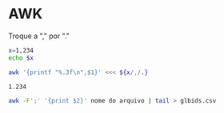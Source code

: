 # AWK

Troque a "," por "."

```bash
x=1,234
echo $x

awk '{printf "%.3f\n",$1}' <<< ${x/,/.}

1.234
```

```bash
awk -F';' '{print $2}' nome do arquivo | tail > glbids.csv
```